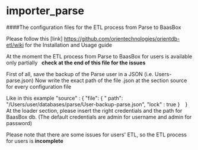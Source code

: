 importer_parse
==============

####The configuration files for the ETL process from Parse to BaasBox

Please follow this [link] https://github.com/orientechnologies/orientdb-etl/wiki for the Installation and Usage guide 

At the moment the ETL process from Parse to BaasBox for users is available only partially  
**check at the end of this file for the issues**

First of all, save the backup of the Parse user in a JSON (i.e. Users-parse.json)
Now write the exact path of the file .json at the section source for every configuration file

Like in this example
"source" : {
"file": { "
path": "/Users/user/databases/parse/User-backup-parse.json", "lock" : true }
  }
  
At the loader section, please insert the right credentials and the path for BaasBox db.
(The default credentials are admin for username and admin for password)

Please note that there are some issues for users' ETL, so the ETL process for users is **incomplete**
